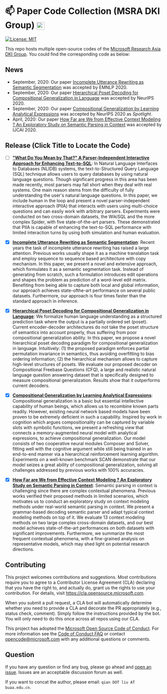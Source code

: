 # :mailbox: Paper Code Collection (MSRA DKI Group) <img src="https://img-prod-cms-rt-microsoft-com.akamaized.net/cms/api/am/imageFileData/RE1Mu3b?ver=5c31" height="25" align=center>

[![License: MIT](https://img.shields.io/badge/License-MIT-yellow.svg)](https://opensource.org/licenses/MIT)


This repo hosts multiple open-source codes of the [Microsoft Research Asia DKI Group](https://www.microsoft.com/en-us/research/opportunity/data-analytics-intern-msra-dki/). You could find the corresponding code as below:

## News

- September, 2020: Our paper [Incomplete Utterance Rewriting as Semantic Segmentation](https://arxiv.org/abs/2009.13166) was accepted by EMNLP 2020.
- September, 2020: Our paper [Hierarchical Poset Decoding for Compositional Generalization in Language](https://arxiv.org/abs/2010.07792) was accepted by NeurIPS 2020.
- September, 2020: Our paper [Compositional Generalization by Learning Analytical Expressions](https://arxiv.org/abs/2006.10627) was accepted by NeurIPS 2020 as *Spotlight*.
- April, 2020: Our paper [How Far are We from Effective Context Modeling ? An Exploratory Study on Semantic Parsing in Context](https://arxiv.org/abs/2002.00652) was accepted by IJCAI 2020.

## Release (Click Title to Locate the Code)

- [ ] **["What Do You Mean by That?" A Parser-Independent Interactive Approach for Enhancing Text-to-SQL](interactive_text_to_sql)**: In Natural Language Interfaces to Databases (NLIDB) systems, the text-to-Structured Query Language (SQL) technique allows users to query databases by using natural language questions. Though significant progress in this area has been made recently, most parsers may fall short when they deal with real systems. One main reason stems from the difficulty of fully understanding the user's natural language questions. In this paper, we include human in the loop and present a novel parser-independent interactive approach (PIIA) that interacts with users using multi-choice questions and can easily work with arbitrary parsers. Experiments were conducted on two cross-domain datasets, the WikiSQL and the more complex Spider, with five state-of-the-art parsers. These demonstrated that PIIA is capable of enhancing the text-to-SQL performance with limited interaction turns by using both simulation and human evaluation.
- [x] **[Incomplete Utterance Rewriting as Semantic Segmentation](incomplete_utterance_rewriting)**: Recent years the task of incomplete utterance rewriting has raised a large attention. Previous works usually shape it as a machine translation task and employ sequence to sequence based architecture with copy mechanism. In this paper, we present a novel and extensive approach, which formulates it as a semantic segmentation task. Instead of generating from scratch, such a formulation introduces edit operations and shapes the problem as prediction of a word-level edit matrix. Benefiting from being able to capture both local and global information, our approach achieves state-ofthe-art performance on several public datasets. Furthermore, our approach is four times faster than the standard approach in inference.
- [x] **[Hierarchical Poset Decoding for Compositional Generalization in Language](poset_decoding)**: We formalize human language understanding as a structured prediction task where the output is a partially ordered set (poset). Current encoder-decoder architectures do not take the poset structure of semantics into account properly, thus suffering from poor compositional generalization ability. In this paper, we propose a novel hierarchical poset decoding paradigm for compositional generalization in language. Intuitively: (1) the proposed paradigm enforces partial permutation invariance in semantics, thus avoiding overfitting to bias ordering information; (2) the hierarchical mechanism allows to capture high-level structures of posets. We evaluate our proposed decoder on Compositional Freebase Questions (CFQ), a large and realistic natural language question answering dataset that is specifically designed to measure compositional generalization. Results show that it outperforms current decoders.
- [x] **[Compositional Generalization by Learning Analytical Expressions](compositional_generalization)**: Compositional generalization is a basic but essential intellective capability of human beings, which allows us to recombine known parts readily. However, existing neural network based models have been proven to be extremely deficient in such a capability. Inspired by work in cognition which argues compositionality can be captured by variable slots with symbolic functions, we present a refreshing view that connects a memory-augmented neural model with analytical expressions, to achieve compositional generalization. Our model consists of two cooperative neural modules Composer and Solver, fitting well with the cognitive argument while still being trained in an end-to-end manner via a hierarchical reinforcement learning algorithm. Experiments on a well-known benchmark SCAN demonstrate that our model seizes a great ability of compositional generalization, solving all challenges addressed by previous works with 100% accuracies.
- [x] **[How Far are We from Effective Context Modeling ? An Exploratory Study on Semantic Parsing in Context](semantic_parsing_in_context)**: Semantic parsing in context is challenging since there are complex contextual phenomena. Previous works verified their proposed methods in limited scenarios, which motivates us to conduct an exploratory study on context modeling methods under real-world semantic parsing in context. We present a grammar-based decoding semantic parser and adapt typical context modeling methods on top of it. We evaluate 13 context modeling methods on two large complex cross-domain datasets, and our best model achieves state-of-the-art performances on both datasets with significant improvements. Furthermore, we summarize the most frequent contextual phenomena, with a fine-grained analysis on representative models, which may shed light on potential research directions.


## Contributing

This project welcomes contributions and suggestions.  Most contributions require you to agree to a
Contributor License Agreement (CLA) declaring that you have the right to, and actually do, grant us
the rights to use your contribution. For details, visit https://cla.opensource.microsoft.com.

When you submit a pull request, a CLA bot will automatically determine whether you need to provide
a CLA and decorate the PR appropriately (e.g., status check, comment). Simply follow the instructions
provided by the bot. You will only need to do this once across all repos using our CLA.

This project has adopted the [Microsoft Open Source Code of Conduct](https://opensource.microsoft.com/codeofconduct/).
For more information see the [Code of Conduct FAQ](https://opensource.microsoft.com/codeofconduct/faq/) or
contact [opencode@microsoft.com](mailto:opencode@microsoft.com) with any additional questions or comments.

## Question

If you have any question or find any bug, please go ahead and [open an issue](https://github.com/microsoft/ContextualSP/issues). Issues are an acceptable discussion forum as well.

If you want to concat the author, please email: `qian DOT liu AT buaa.edu.cn`.
